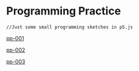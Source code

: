 # Programming Practice

```
//Just some small programming sketches in p5.js
```

[pp-001](http://cdouglas.io/ProgrammingPractice/pp-001/)

[pp-002](http://cdouglas.io/ProgrammingPractice/pp-002/)

[pp-003](http://cdouglas.io/ProgrammingPractice/pp-003/)